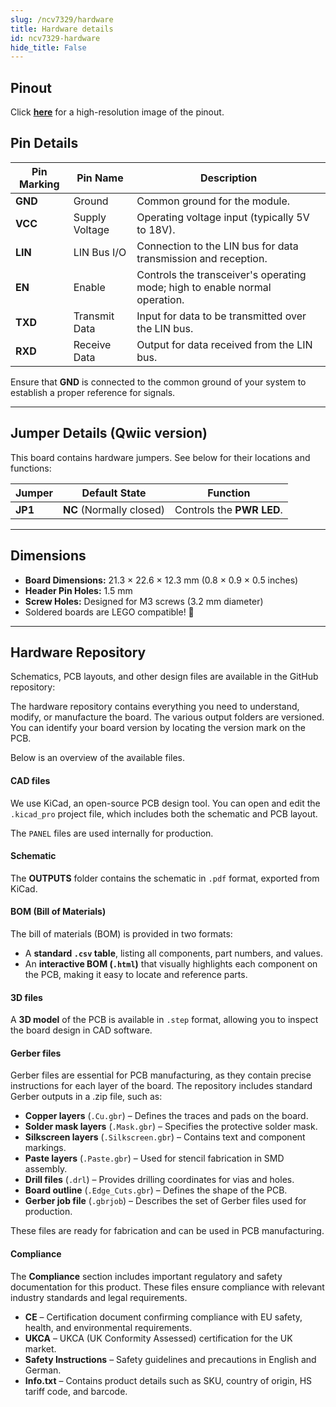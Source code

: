 ```yaml
---  
slug: /ncv7329/hardware  
title: Hardware details  
id: ncv7329-hardware  
hide_title: False  
---
```


## Pinout

<CenteredImage src="/img/ncv7329/pinout.png" alt="LIN Transceiver NCV7329 Breakout pinout diagram" caption="LIN Transceiver NCV7329 Breakout pinout diagram"/>

Click [**here**](/img/lin-transceiver-ncv7329/lin_transceiver_pinout.png) for a high-resolution image of the pinout.

## Pin Details

| Pin Marking | Pin Name       | Description                                                                 |
| ----------- | -------------- | --------------------------------------------------------------------------- |
| **GND**     | Ground         | Common ground for the module.                                               |
| **VCC**     | Supply Voltage | Operating voltage input (typically 5V to 18V).                              |
| **LIN**     | LIN Bus I/O    | Connection to the LIN bus for data transmission and reception.              |
| **EN**      | Enable         | Controls the transceiver's operating mode; high to enable normal operation. |
| **TXD**     | Transmit Data  | Input for data to be transmitted over the LIN bus.                          |
| **RXD**     | Receive Data   | Output for data received from the LIN bus.                                  |

<WarningBox>Ensure that **GND** is connected to the common ground of your system to establish a proper reference for signals.</WarningBox>

---

## Jumper Details (Qwiic version)

This board contains hardware jumpers. See below for their locations and functions:

<CenteredImage src="/img/ncv7329/jp1.png" alt="jp1" caption="JP1" width="600px"/>

| Jumper  | Default State            | Function                                                                                   |
| ------- | ------------------------ | ------------------------------------------------------------------------------------------ |
| **JP1** | **NC** (Normally closed) | Controls the **PWR LED**.                                                                    |

---

## Dimensions

- **Board Dimensions:** 21.3 × 22.6 × 12.3 mm (0.8 × 0.9 × 0.5 inches)
- **Header Pin Holes:** 1.5 mm  
- **Screw Holes:** Designed for M3 screws (3.2 mm diameter)  
- Soldered boards are LEGO compatible! 🧱

---

## Hardware Repository

Schematics, PCB layouts, and other design files are available in the GitHub repository:

<QuickLink 
  title="LIN Transceiver NCV7329 Breakout Hardware Design" 
  description="GitHub hardware repository for this product"
  url="https://github.com/SolderedElectronics/LIN-Transceiver-NCV7329-MASTER-breakout-hardware-design/tree/main"
  image="/img/ncv7329/333026.png" 
/>

The hardware repository contains everything you need to understand, modify, or manufacture the board. The various output folders are versioned. You can identify your board version by locating the version mark on the PCB.

Below is an overview of the available files.

#### CAD files

We use KiCad, an open-source PCB design tool. You can open and edit the `.kicad_pro` project file, which includes both the schematic and PCB layout.

The `PANEL` files are used internally for production.

#### Schematic

The **OUTPUTS** folder contains the schematic in `.pdf` format, exported from KiCad.

#### BOM (Bill of Materials)

The bill of materials (BOM) is provided in two formats:  

- A **standard `.csv` table**, listing all components, part numbers, and values.  
- An **interactive BOM (`.html`)** that visually highlights each component on the PCB, making it easy to locate and reference parts.  

#### 3D files

A **3D model** of the PCB is available in `.step` format, allowing you to inspect the board design in CAD software.

#### Gerber files

Gerber files are essential for PCB manufacturing, as they contain precise instructions for each layer of the board. The repository includes standard Gerber outputs in a .zip file, such as:  

- **Copper layers** (`.Cu.gbr`) – Defines the traces and pads on the board.  
- **Solder mask layers** (`.Mask.gbr`) – Specifies the protective solder mask.  
- **Silkscreen layers** (`.Silkscreen.gbr`) – Contains text and component markings.  
- **Paste layers** (`.Paste.gbr`) – Used for stencil fabrication in SMD assembly.  
- **Drill files** (`.drl`) – Provides drilling coordinates for vias and holes.  
- **Board outline** (`.Edge_Cuts.gbr`) – Defines the shape of the PCB.  
- **Gerber job file** (`.gbrjob`) – Describes the set of Gerber files used for production.  

These files are ready for fabrication and can be used in PCB manufacturing.

#### Compliance

The **Compliance** section includes important regulatory and safety documentation for this product. These files ensure compliance with relevant industry standards and legal requirements.

- **CE** – Certification document confirming compliance with EU safety, health, and environmental requirements.  
- **UKCA** – UKCA (UK Conformity Assessed) certification for the UK market.  
- **Safety Instructions** – Safety guidelines and precautions in English and German.  
- **Info.txt** – Contains product details such as SKU, country of origin, HS tariff code, and barcode.